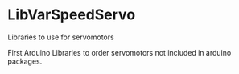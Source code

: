 # LibVarSpeedServo
Libraries to use for servomotors

First Arduino Libraries to order servomotors not included in arduino packages.


